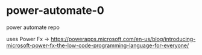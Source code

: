# power-automate-0
power automate repo


uses Power Fx -> https://powerapps.microsoft.com/en-us/blog/introducing-microsoft-power-fx-the-low-code-programming-language-for-everyone/
